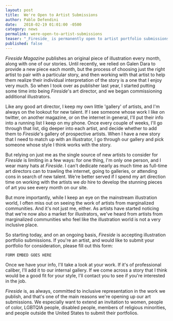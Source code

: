 ```yaml
---
layout: post
title:  We're Open to Artist Submissions
author: Pablo Defendini
date:   2018-02-19 01:01:00 -0500
category: news
permalink: were-open-to-artist-submissions
teaser: "_Fireside_ is permanently open to artist portfolio submissions."
published: false
---
```

_Fireside Magazine_ publishes an original piece of illustration every month, along with one of our stories. Until recently, we relied on Galen Dara to provide a new piece each month, but the process of choosing just the right artist to pair with a particular story, and then working with that artist to help them realize their individual interpretation of the story is a one that I enjoy very much. So when I took over as publisher last year, I started putting some time into being _Fireside_'s art director, and we began commissioning additional illustrators.

Like any good art director, I keep my own little 'gallery' of artists, and I'm always on the lookout for new talent. If I see someone whose work I like on twitter, on another magazine, or on the internet in general, I'll put their info into a running list I keep on my phone. Once every couple of weeks, I'll go through that list, dig deeper into each artist, and decide whether to add them to _Fireside_'s gallery of prospective artists. When I have a new story that I need to match up with an illustrator, I go through our gallery and pick someone whose style I think works with the story.

But relying on just me as the single source of new artists to consider for _Fireside_ is limiting in a few ways: for one thing, I'm only one person, and I wear many hats at _Fireside_. I can't dedicate nearly as much time as full-time art directors can to trawling the internet, going to galleries, or attending cons in search of new talent. We're better served if I spend my art direction time on working with the artists we _do_ hire to develop the stunning pieces of art you see every month on our site.

But more importantly, while I keep an eye on the mainstream illustration world, I often miss out on seeing the work of artists from marginalized communities. And it's not just me, either. As artists have started noticing that we're now also a market for illustrators, we've heard from artists from marginalized communities who feel like the illustration world is not a very inclusive place.

So starting today, and on an ongoing basis, _Fireside_ is accepting illustration portfolio submissions. If you're an artist, and would like to submit your portfolio for consideration, please fill out this form:

`FORM EMBED GOES HERE`

Once we have your info, I'll take a look at your work. If it's of professional caliber, I'll add it to our internal gallery. If we come across a story that I think would be a good fit for your style, I'll contact you to see if you're interested in the job.

_Fireside_ is, as always, committed to inclusive representation in the work we publish, and that's one of the main reasons we're opening up our art submissions. We especially want to extend an invitation to women, people of color, LGBTQIA people, disabled people, members of religious minorities, and people outside the United States to submit their portfolios.
